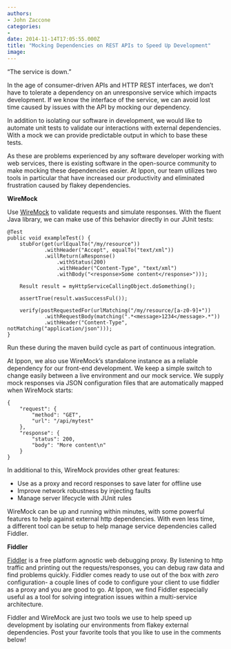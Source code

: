 ```yaml
---
authors:
- John Zaccone
categories:
- 
date: 2014-11-14T17:05:55.000Z
title: "Mocking Dependencies on REST APIs to Speed Up Development"
image: 
---
```


“The service is down.”

In the age of consumer-driven APIs and HTTP REST interfaces, we don’t have to tolerate a dependency on an unresponsive service which impacts development. If we know the interface of the service, we can avoid lost time caused by issues with the API by mocking our dependency.

In addition to isolating our software in development, we would like to automate unit tests to validate our interactions with external dependencies. With a mock we can provide predictable output in which to base these tests.

As these are problems experienced by any software developer working with web services, there is existing software in the open-source community to make mocking these dependencies easier. At Ippon, our team utilizes two tools in particular that have increased our productivity and eliminated frustration caused by flakey dependencies.

**WireMock**

Use [WireMock](http://wiremock.org/) to validate requests and simulate responses. With the fluent Java library, we can make use of this behavior directly in our JUnit tests:

```language-java
@Test
public void exampleTest() {
    stubFor(get(urlEqualTo("/my/resource"))
            .withHeader("Accept", equalTo("text/xml"))
            .willReturn(aResponse()
                .withStatus(200)
                .withHeader("Content-Type", "text/xml")
                .withBody("<response>Some content</response>")));

    Result result = myHttpServiceCallingObject.doSomething();

    assertTrue(result.wasSuccessFul());

    verify(postRequestedFor(urlMatching("/my/resource/[a-z0-9]+"))
            .withRequestBody(matching(".*<message>1234</message>.*"))
            .withHeader("Content-Type", notMatching("application/json")));
}

```

Run these during the maven build cycle as part of continuous integration.

At Ippon, we also use WireMock’s standalone instance as a reliable dependency for our front-end development. We keep a simple switch to change easily between a live environment and our mock service. We supply mock responses via JSON configuration files that are automatically mapped when WireMock starts:

```language-javascript
{
    "request": {
        "method": "GET",
        "url": "/api/mytest"
    },
    "response": {
        "status": 200,
        "body": "More content\n"
    }
}
```

In additional to this, WireMock provides other great features:

- Use as a proxy and record responses to save later for offline use
- Improve network robustness by injecting faults
- Manage server lifecycle with JUnit rules

WireMock can be up and running within minutes, with some powerful features to help against external http dependencies. With even less time, a different tool can be setup to help manage service dependencies called Fiddler.

**Fiddler**

[Fiddler](http://www.telerik.com/fiddler) is a free platform agnostic web debugging proxy. By listening to http traffic and printing out the requests/responses, you can debug raw data and find problems quickly. Fiddler comes ready to use out of the box with *zero* configuration- a couple lines of code to configure your client to use fiddler as a proxy and you are good to go. At Ippon, we find Fiddler especially useful as a tool for solving integration issues within a multi-service architecture.

Fiddler and WireMock are just two tools we use to help speed up development by isolating our environments from flakey external dependencies. Post your favorite tools that you like to use in the comments below!
